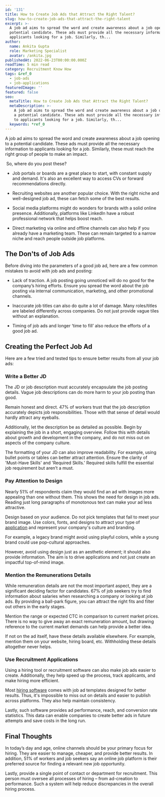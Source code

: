 ```yaml
---
id: '131'
title: How to Create Job Ads that Attract the Right Talent?
slug: how-to-create-job-ads-that-attract-the-right-talent
excerpt: >-
  A job ad aims to spread the word and create awareness about a job opening to a
  potential candidate. These ads must provide all the necessary information to
  applicants looking for a job. Similarly, th...
author:
  name: Ankita Gupta
  role: Marketing Specialist
  avatar: /ankita.jpg
publishedAt: 2022-06-23T00:00:00.000Z
readTime: 5 min read
category: Recruitment Know How
tags: &ref_0
  - job-ads
  - job-applications
featuredImage: ''
featured: false
seo:
  metaTitle: How to Create Job Ads that Attract the Right Talent?
  metaDescription: >-
    A job ad aims to spread the word and create awareness about a job opening to
    a potential candidate. These ads must provide all the necessary information
    to applicants looking for a job. Similarly, th...
  keywords: *ref_0
---
```


A job ad aims to spread the word and create awareness about a job opening to a potential candidate. These ads must provide all the necessary information to applicants looking for a job. Similarly, these must reach the right group of people to make an impact. 

<!--more-->

 So, where do you post these? 

- Job portals or boards are a great place to start, with constant supply and demand. It's also an excellent way to access CVs or forward recommendations directly. 

- Recruiting websites are another popular choice. With the right niche and well-designed job ad, these can fetch some of the best results.  
- Social media platforms might do wonders for brands with a solid online presence. Additionally, platforms like LinkedIn have a robust professional network that helps boost reach. 
- Direct marketing via online and offline channels can also help if you already have a marketing team. These can remain targeted to a narrow niche and reach people outside job platforms. 

## The Don'ts of Job Ads

Before diving into the parameters of a good job ad, here are a few common mistakes to avoid with job ads and posting:

- Lack of traction. A job posting going unnoticed will do no good for the company’s hiring efforts. Ensure you spread the word about the job posting via internal communication, marketing, and other promotional channels. 

- Inaccurate job titles can also do quite a lot of damage. Many roles/titles are labeled differently across companies. Do not just provide vague tiles without an explanation. 
- Timing of job ads and longer ‘time to fill’ also reduce the efforts of a good job ad. 

## Creating the Perfect Job Ad 

Here are a few tried and tested tips to ensure better results from all your job ads:

### Write a Better JD

The JD or job description must accurately encapsulate the job posting details. Vague job descriptions can do more harm to your job posting than good.

Remain honest and direct. 47% of workers trust that the job description accurately depicts job responsibilities. Those with that sense of detail would hardly attract any eyeballs.

Additionally, let the description be as detailed as possible. Begin by explaining the job in a short, engaging overview. Follow this with details about growth and development in the company, and do not miss out on aspects of the company culture.

The formatting of your JD can also improve readability. For example, using bullet points or tables can better attract attention. Ensure the clarity of 'Must-Have Skills' and 'Required Skills.' Required skills fulfill the essential job requirement but aren’t a must. 

### Pay Attention to Design

Nearly 51% of respondents claim they would find an ad with images more appealing than one without them. This shows the need for design in job ads. Reading just long paragraphs of monotonous text can make your ad less attractive. 

Design based on your audience. Do not pick templates that fail to meet your brand image. Use colors, fonts, and designs to attract your type of [application](https://www.thetalentpool.ai/blogs/how-improve-job-application-completion-rates) and represent your company's culture and branding.

For example, a legacy brand might avoid using playful colors, while a young brand could use pop-cultural approaches. 

However, avoid using design just as an aesthetic element; it should also provide information. The aim is to drive applications and not just create an impactful top-of-mind image.  

### Mention the Remunerations Details 

While remuneration details are not the most important aspect, they are a significant deciding factor for candidates. 67% of job seekers try to find information about salaries when researching a company or looking at job ads. By providing a ball-park figure, you can attract the right fits and filter out others in the early stages. 

Mention the range or expected CTC in comparison to current market prices. There is no way to give away an exact remuneration amount, but drawing reference to the current market demands can help provide a better idea. 

If not on the ad itself, have these details available elsewhere. For example, mention them on your website, hiring board, etc. Withholding these details altogether never helps. 

### Use Recruitment Applications

Using a hiring tool or recruitment software can also make job ads easier to create. Additionally, they help speed up the process, track applicants, and make hiring more efficient. 

Most [hiring software](https://www.thetalentpool.ai) comes with job ad templates designed for better results. Thus, it's impossible to miss out on details and easier to publish across platforms. They also help maintain consistency. 

Lastly, such software provides ad performance, reach, and conversion rate statistics. This data can enable companies to create better ads in future attempts and save costs in the long run. 

## Final Thoughts

In today’s day and age, online channels should be your primary focus for hiring. They are easier to manage, cheaper, and provide better results. In addition, 51% of workers and job seekers say an online job platform is their preferred source for finding a relevant new job opportunity.

Lastly, provide a single point of contact or department for recruitment. This person must oversee all processes of hiring – from ad-creation to performance. Such a system will help reduce discrepancies in the overall hiring process.
